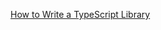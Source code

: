 [How to Write a TypeScript Library](https://www.tsmean.com/articles/how-to-write-a-typescript-library/)



